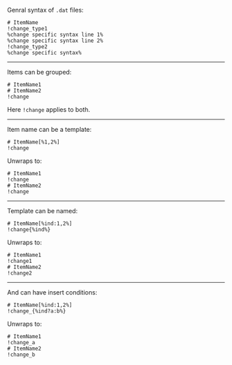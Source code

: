 ﻿
Genral syntax of `.dat` files:
```
# ItemName
!change_type1
%change specific syntax line 1%
%change specific syntax line 2%
!change_type2
%change specific syntax%
```

---

Items can be grouped:
```
# ItemName1
# ItemName2
!change
```
Here `!change` applies to both.

---

Item name can be a template:
```
# ItemName[%1,2%]
!change
```
Unwraps to:
```
# ItemName1
!change
# ItemName2
!change
```

---

Template can be named:
```
# ItemName[%ind:1,2%]
!change{%ind%}
```
Unwraps to:
```
# ItemName1
!change1
# ItemName2
!change2
```

---

And can have insert conditions:
```
# ItemName[%ind:1,2%]
!change_{%ind?a:b%}
```
Unwraps to:
```
# ItemName1
!change_a
# ItemName2
!change_b
```


